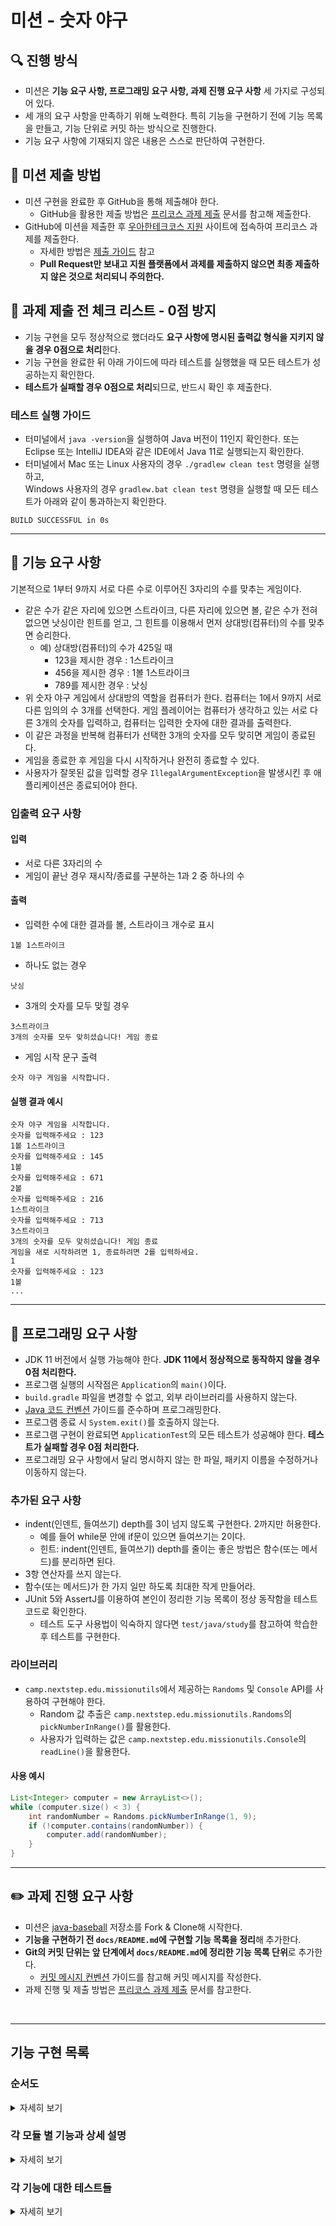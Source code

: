 # 미션 - 숫자 야구

## 🔍 진행 방식

- 미션은 **기능 요구 사항, 프로그래밍 요구 사항, 과제 진행 요구 사항** 세 가지로 구성되어 있다.
- 세 개의 요구 사항을 만족하기 위해 노력한다. 특히 기능을 구현하기 전에 기능 목록을 만들고, 기능 단위로 커밋 하는 방식으로 진행한다.
- 기능 요구 사항에 기재되지 않은 내용은 스스로 판단하여 구현한다.

## 📮 미션 제출 방법

- 미션 구현을 완료한 후 GitHub을 통해 제출해야 한다.
    - GitHub을 활용한 제출 방법은 [프리코스 과제 제출](https://github.com/woowacourse/woowacourse-docs/tree/master/precourse) 문서를 참고해
      제출한다.
- GitHub에 미션을 제출한 후 [우아한테크코스 지원](https://apply.techcourse.co.kr) 사이트에 접속하여 프리코스 과제를 제출한다.
    - 자세한 방법은 [제출 가이드](https://github.com/woowacourse/woowacourse-docs/tree/master/precourse#제출-가이드) 참고
    - **Pull Request만 보내고 지원 플랫폼에서 과제를 제출하지 않으면 최종 제출하지 않은 것으로 처리되니 주의한다.**

## 🚨 과제 제출 전 체크 리스트 - 0점 방지

- 기능 구현을 모두 정상적으로 했더라도 **요구 사항에 명시된 출력값 형식을 지키지 않을 경우 0점으로 처리**한다.
- 기능 구현을 완료한 뒤 아래 가이드에 따라 테스트를 실행했을 때 모든 테스트가 성공하는지 확인한다.
- **테스트가 실패할 경우 0점으로 처리**되므로, 반드시 확인 후 제출한다.

### 테스트 실행 가이드

- 터미널에서 `java -version`을 실행하여 Java 버전이 11인지 확인한다. 또는 Eclipse 또는 IntelliJ IDEA와 같은 IDE에서 Java 11로 실행되는지 확인한다.
- 터미널에서 Mac 또는 Linux 사용자의 경우 `./gradlew clean test` 명령을 실행하고,   
  Windows 사용자의 경우  `gradlew.bat clean test` 명령을 실행할 때 모든 테스트가 아래와 같이 통과하는지 확인한다.

```
BUILD SUCCESSFUL in 0s
```

---

## 🚀 기능 요구 사항

기본적으로 1부터 9까지 서로 다른 수로 이루어진 3자리의 수를 맞추는 게임이다.

- 같은 수가 같은 자리에 있으면 스트라이크, 다른 자리에 있으면 볼, 같은 수가 전혀 없으면 낫싱이란 힌트를 얻고, 그 힌트를 이용해서 먼저 상대방(컴퓨터)의 수를 맞추면 승리한다.
    - 예) 상대방(컴퓨터)의 수가 425일 때
        - 123을 제시한 경우 : 1스트라이크
        - 456을 제시한 경우 : 1볼 1스트라이크
        - 789를 제시한 경우 : 낫싱
- 위 숫자 야구 게임에서 상대방의 역할을 컴퓨터가 한다. 컴퓨터는 1에서 9까지 서로 다른 임의의 수 3개를 선택한다. 게임 플레이어는 컴퓨터가 생각하고 있는 서로 다른 3개의 숫자를 입력하고, 컴퓨터는 입력한 숫자에 대한
  결과를 출력한다.
- 이 같은 과정을 반복해 컴퓨터가 선택한 3개의 숫자를 모두 맞히면 게임이 종료된다.
- 게임을 종료한 후 게임을 다시 시작하거나 완전히 종료할 수 있다.
- 사용자가 잘못된 값을 입력할 경우 `IllegalArgumentException`을 발생시킨 후 애플리케이션은 종료되어야 한다.

### 입출력 요구 사항

#### 입력

- 서로 다른 3자리의 수
- 게임이 끝난 경우 재시작/종료를 구분하는 1과 2 중 하나의 수

#### 출력

- 입력한 수에 대한 결과를 볼, 스트라이크 개수로 표시

```
1볼 1스트라이크
```

- 하나도 없는 경우

```
낫싱
```

- 3개의 숫자를 모두 맞힐 경우

```
3스트라이크
3개의 숫자를 모두 맞히셨습니다! 게임 종료
```

- 게임 시작 문구 출력

```
숫자 야구 게임을 시작합니다.
``` 

#### 실행 결과 예시

```
숫자 야구 게임을 시작합니다.
숫자를 입력해주세요 : 123
1볼 1스트라이크
숫자를 입력해주세요 : 145
1볼
숫자를 입력해주세요 : 671
2볼
숫자를 입력해주세요 : 216
1스트라이크
숫자를 입력해주세요 : 713
3스트라이크
3개의 숫자를 모두 맞히셨습니다! 게임 종료
게임을 새로 시작하려면 1, 종료하려면 2를 입력하세요.
1
숫자를 입력해주세요 : 123
1볼
...
```

---

## 🎯 프로그래밍 요구 사항

- JDK 11 버전에서 실행 가능해야 한다. **JDK 11에서 정상적으로 동작하지 않을 경우 0점 처리한다.**
- 프로그램 실행의 시작점은 `Application`의 `main()`이다.
- `build.gradle` 파일을 변경할 수 없고, 외부 라이브러리를 사용하지 않는다.
- [Java 코드 컨벤션](https://github.com/woowacourse/woowacourse-docs/tree/master/styleguide/java) 가이드를 준수하며 프로그래밍한다.
- 프로그램 종료 시 `System.exit()`를 호출하지 않는다.
- 프로그램 구현이 완료되면 `ApplicationTest`의 모든 테스트가 성공해야 한다. **테스트가 실패할 경우 0점 처리한다.**
- 프로그래밍 요구 사항에서 달리 명시하지 않는 한 파일, 패키지 이름을 수정하거나 이동하지 않는다.

### 추가된 요구 사항

- indent(인덴트, 들여쓰기) depth를 3이 넘지 않도록 구현한다. 2까지만 허용한다.
    - 예를 들어 while문 안에 if문이 있으면 들여쓰기는 2이다.
    - 힌트: indent(인덴트, 들여쓰기) depth를 줄이는 좋은 방법은 함수(또는 메서드)를 분리하면 된다.
- 3항 연산자를 쓰지 않는다.
- 함수(또는 메서드)가 한 가지 일만 하도록 최대한 작게 만들어라.
- JUnit 5와 AssertJ를 이용하여 본인이 정리한 기능 목록이 정상 동작함을 테스트 코드로 확인한다.
    - 테스트 도구 사용법이 익숙하지 않다면 `test/java/study`를 참고하여 학습한 후 테스트를 구현한다.

### 라이브러리

- `camp.nextstep.edu.missionutils`에서 제공하는 `Randoms` 및 `Console` API를 사용하여 구현해야 한다.
    - Random 값 추출은 `camp.nextstep.edu.missionutils.Randoms`의 `pickNumberInRange()`를 활용한다.
    - 사용자가 입력하는 값은 `camp.nextstep.edu.missionutils.Console`의 `readLine()`을 활용한다.

#### 사용 예시

```java
List<Integer> computer = new ArrayList<>();
while (computer.size() < 3) {
    int randomNumber = Randoms.pickNumberInRange(1, 9);
    if (!computer.contains(randomNumber)) {
        computer.add(randomNumber);
    }
}
```

---

## ✏️ 과제 진행 요구 사항

- 미션은 [java-baseball](https://github.com/woowacourse-precourse/java-baseball) 저장소를 Fork & Clone해 시작한다.
- **기능을 구현하기 전 `docs/README.md`에 구현할 기능 목록을 정리**해 추가한다.
- **Git의 커밋 단위는 앞 단계에서 `docs/README.md`에 정리한 기능 목록 단위**로 추가한다.
    - [커밋 메시지 컨벤션](https://gist.github.com/stephenparish/9941e89d80e2bc58a153) 가이드를 참고해 커밋 메시지를 작성한다.
- 과제 진행 및 제출 방법은 [프리코스 과제 제출](https://github.com/woowacourse/woowacourse-docs/tree/master/precourse) 문서를 참고한다.

<br>

---

## 기능 구현 목록

### 순서도

<details>
    <summary>자세히 보기 </summary>

### 전체 순서도

<div style="text-align: center;">
    <img src="https://k.kakaocdn.net/dn/cuPvdZ/btrQDFSw62b/PkUZkGg9yQoCO4tcvT3M0k/img.png" width="200">  <img src="https://k.kakaocdn.net/dn/lIIcG/btrQFZCBA7i/MgKyxEUQH3SMCNu1678Yi1/img.png" width="400">
</div>

### RandomNumberGenerator
<div style="text-align: center";>
    <img src="https://k.kakaocdn.net/dn/dSeV4f/btrQD9Z3FuN/IwKzA62SP2pYjMhDhDqvdk/img.png" width="200">
</div>

### HandleErrorForUserInput

<div style="text-align: center";>
    <img src="https://k.kakaocdn.net/dn/uK7P2/btrQJb3HFK4/afLnkwPek8qqGVpE2qJjFk/img.png" width="400">
</div>

### CountStrikesAndBalls
<div style="text-align: center";>
    <img src="https://k.kakaocdn.net/dn/cGLJ2G/btrQDvP2OiW/iXQVHukV9aohejVl183gz1/img.png" width="300">
</div>
</details>

### 각 모듈 별 기능과 상세 설명

<details>
    <summary> 자세히 보기</summary>

| 모듈 (메서드, 묶음 단위) | 기능 이름 | 상세 설명 |
| --- | --- | --- |
| #1. 정수 난수 배열 생성 모듈 | 1-1) 배열 초기화 | 총 3개의 정수를 담을 수 있는 길이 3의 정수 배열을 초기화한다. |
|  | 1-2) 정수 난수 생성 | camp.nextstep.edu.missionutils.Randoms의 pickNumberInRange(1,9)을 이용해 정수 난수를 생성한다. |
|  | 1-3) 배열에 정수 난수 추가 | 난수 배열에 이미 포함되어 있지 않은 수이면서, 배열 길이가 3이 아니라면 추가한다. 포함되어 있는 수라면, 다시 난수를 생성하도록 한다. |
| #2. 사용자 숫자 입력 | 2-1) 사용자에게 숫자 입력 받기 | camp.nextstep.edu.missionutils.Console의 readLine() 을 이용해 사용자 입력을 받는다. |
| #3. 입력 값 에러 이벤트 처리 | 3-1) 정수 배열 초기화 | 사용자로부터 입력 받은 3자리의 정수를 담을 배열을 초기화한다. |
|  | 3-2) 정수 여부 확인 | 정수가 3자리 숫자인지 확인한다. 아니라면, IllegalArgumentException  |
|  | 3-3) 3자리 확인 | 정수가 3자리 숫자인지 확인한다. 아니라면, IllegalArgumentException  |
|  | 3-4) 서로 다른 수 확인 | 사용자가 입력한 서로 다른 세 자리 수가 모두 다른 수인지, 정수 배열에 포함되어 있는 수인지  확인한다. 동일한 수가 이미 있다면, IllegalArgumentException  |
|  | 3-5) 범위 확인 (1~9) | 각 3자리 수가 모두 1~9 사이의 숫자인지 확인한다. (0 포함 여부 확인) 아니라면, IllegalArgumentException  |
|  | 3-6) 배열에 정수 추가 | 위의 모든 조건들을 만족하면, 해당 정수를 배열에 추가한다. |
| #4. 숫자 맞히기 | 4-1) 스트라이크 개수 구하기 | 사용자가 입력한 수로 만든 정수 배열의 요소가 컴퓨터가 생성한 난수 배열의 3개 중 몇 개 포함되어 있는지 개수를 구한다. |
|  | 4-2) 스트라이크 개수 확인 | 개수가 0이라면 “낫싱”을 출력하고, 아니라면 스트라이크 개수 중 볼 개수를 구하도록 한다. |
|  | 4-3) 볼 개수 구하기 | 사용자가 입력한 수의 각 자리의 수가 난수 배열의 위치와 동일한 것의 개수를 구한다. 그 개수만큼 스트라이크 개수에서 뺀다. |
|  | 4-4) 볼, 스트라이크 개수 출력 | 볼의 개수가 b, 스트라이크 개수가 s일 때, “b볼, s스트라이크” 형식으로 출력한다. 스트라이트가 0이라면 볼만 출력하고, 볼이 0이라면 스트라이크만 출력한다. |
|  | 4-5) 볼 개수 확인 | 볼의 개수가 3이라면, “3개의 숫자를 모두 맞히셨습니다! 게임 종료 \n게임을 새로 시작하려면 1, 종료하려면 2를 입력하세요” 를 출력한다. |
| #5. 사용자 다음 명령 입력 | 5-1) 사용자에게 다음 명령 숫자 입력 받기 | camp.nextstep.edu.missionutils.Console의 readLine() 을 이용해 사용자 입력을 받는다. |
|  | 5-2) 입력 값 확인과 에러 처리 | 입력한 값이 1 또는 2인지 확인한다. 아니라면, IllegalArgumentException  |
|  | 5-3) 다시 게임 시작  | 입력 값이 2라면 다시 게임을 시작한다. (사용자에게 숫자를 입력 받는 기능부터 시작) |
|  | 5-4) 게임 종료 | 입력 값이 1이라면 게임을 종료한다. |
|  |  |  |

</details>

### 각 기능에 대한 테스트들

<details>
    <summary>자세히 보기 </summary>

| 테스트 대상 기능번호 | 테스트 이름  | 입력 값 예시 | 예상 결과 / 에러처리 |
| --- | --- | --- | --- |
| 3-2 | 정수 외에 다른 문자를 포함하는 수 | 34Y, hello, 2B1, 3B, AB, A | IllegalArgumentException |
| 3-3 | 3자리 수가 아닌 수 | 12, 2444 | IllegalArgumentException |
| 3-4 | 동일한 숫자 발견 | 799, 252, 112 | IllegalArgumentException |
| 3-5 | 0을 포함한 수 | 980, 012, 305 | IllegalArgumentException |
| 4-1 스트라이크 개수 구하기 (정답: 123) | 3스트라이크 | 231, 312 | s: 3 |
|  | 1볼 2스트라이크 | 132, 321, 213 | s: 3 |
|  | 2볼 1스트라이크 | 127, 623, 193 | s: 3 |
|  | 3볼 | 123 | s: 3 |
|  | 2스트라이크 | 612, 219 | s: 2 |
|  | 1스트라이크 | 871, 762, 651 | s: 1 |
|  | 0스트라이크 | 876, 954 | 0 “낫싱” 출력 |
| 4-2 볼 개수 구하기 (정답: 123) | 1볼 2스트라이크 | 132, 321, 213 | s: 2, b: 1 |
|  | 2볼 1스트라이크 | 127, 623, 193 | s: 1, b: 2 |
|  | 3볼 | 123 | b: 3 |
| 5-2 사용자 다음 명령  | 1과 2가 아닌 정수, 문자열, 문자 | 0, 3, 142, ‘y’, ‘hello’, 24 | IllegalArgumentException |
| 5-3 게임 재시작 | 2인 경우 재시작 | 2 | “숫자를 입력하세요 : “ 부터 시작 |
| 5-3 게임 종료 | 1인 경우 종료 | 1 |  |

</details>